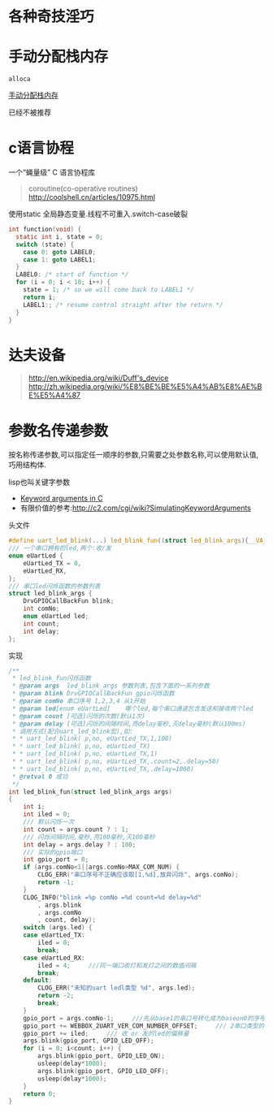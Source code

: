 # 各种奇技淫巧

# 手动分配栈内存

`alloca`

[手动分配栈内存](http://blog.csdn.net/suoluotree/article/details/5649670)

已经不被推荐

# c语言协程

一个“蝇量级” C 语言协程库

>  coroutine(co-operative routines) http://coolshell.cn/articles/10975.html

使用static 全局静态变量.线程不可重入.switch-case破裂

```c
int function(void) {
  static int i, state = 0;
  switch (state) {
	case 0: goto LABEL0;
	case 1: goto LABEL1;
  }
  LABEL0: /* start of function */
  for (i = 0; i < 10; i++) {
	state = 1; /* so we will come back to LABEL1 */
	return i;
	LABEL1:; /* resume control straight after the return */
  }
}
```

# 达夫设备

> http://en.wikipedia.org/wiki/Duff's_device
> http://zh.wikipedia.org/wiki/%E8%BE%BE%E5%A4%AB%E8%AE%BE%E5%A4%87

# 参数名传递参数

按名称传递参数,可以指定任一顺序的参数,只需要之处参数名称,可以使用默认值,巧用结构体.

lisp也叫关键字参数 

* [Keyword arguments in C](http://www.darkcoding.net/software/keyword-arguments-in-c/) 
* 有限价值的参考:http://c2.com/cgi/wiki?SimulatingKeywordArguments

头文件
```c
#define uart_led_blink(...) led_blink_fun((struct led_blink_args){__VA_ARGS__})
/// 一个串口拥有的led,两个:收/发
enum eUartLed {
	eUartLed_TX = 0,
	eUartLed_RX,
};
/// 串口led闪烁函数的参数列表
struct led_blink_args {
	DrvGPIOCallBackFun blink;
	int comNo;
	enum eUartLed led;
	int count;
	int delay;
};
```
实现
```c
/**
 * led_blink_fun闪烁函数
 * @param args	led_blink_args 参数列表,包含下面的一系列参数
 * @param blink	DrvGPIOCallBackFun gpio闪烁函数
 * @param comNo 串口序号 1,2,3,4 从1开始
 * @param led[enum eUartLed]	哪个led,每个串口通道包含发送和接收两个led
 * @param count	[可选]闪烁的次数(默认1次)
 * @param delay	[可选]闪烁的间隔时间,亮delay毫秒,灭delay毫秒(默认100ms)
 * 调用方式(配合uart_led_blink宏),如:
 * * uart_led_blink( p,no, eUartLed_TX,1,100)
 * * uart_led_blink( p,no, eUartLed_TX)
 * * uart_led_blink( p,no, eUartLed_TX,1)
 * * uart_led_blink( p,no, eUartLed_TX,.count=2,.delay=50)
 * * uart_led_blink( p,no, eUartLed_TX,.delay=1000)
 * @retval 0 成功
 */
int led_blink_fun(struct led_blink_args args)
{
	int i;
	int iled = 0;
	/// 默认闪烁一次
	int count = args.count ? : 1;
	/// 闪烁间隔时间,毫秒,亮100毫秒,灭100毫秒
	int delay = args.delay ? : 100;
	/// 实际的gpio端口
	int gpio_port = 0;
	if (args.comNo<1||args.comNo>MAX_COM_NUM) {
		CLOG_ERR("串口序号不正确应该取[1,%d],放弃闪烁", args.comNo);
		return -1;
	}
	CLOG_INFO("blink =%p comNo =%d count=%d delay=%d"
		, args.blink
		, args.comNo
		, count, delay);
	switch (args.led) {
	case eUartLed_TX:
		iled = 0;
		break;
	case eUartLed_RX:
		iled = 4;     ///同一端口收灯和发灯之间的数值间隔
		break;
	default:
		CLOG_ERR("未知的uart ledl类型 %d", args.led);
		return -2;
		break;
	}
	gpio_port = args.comNo-1;     ///先从base1的串口号转化成为baseon0的序号
	gpio_port += WEBBOX_2UART_VER_COM_NUMBER_OFFSET;     /// 2串口类型的偏移量
	gpio_port += iled;     /// 收 or 发的led的偏移量
	args.blink(gpio_port, GPIO_LED_OFF);
	for (i = 0; i<count; i++) {
		args.blink(gpio_port, GPIO_LED_ON);
		usleep(delay*1000);
		args.blink(gpio_port, GPIO_LED_OFF);
		usleep(delay*1000);
	}
	return 0;
}
```